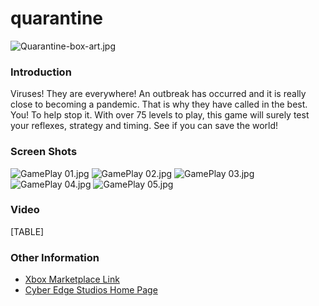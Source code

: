 # quarantine

![Quarantine-box-art.jpg](../.gitbook/assets/migrated\_media-Quarantine-box-art.jpg)

### Introduction

Viruses! They are everywhere! An outbreak has occurred and it is really close to becoming a pandemic. That is why they have called in the best. You! To help stop it. With over 75 levels to play, this game will surely test your reflexes, strategy and timing. See if you can save the world!

### Screen Shots

![GamePlay 01.jpg](../.gitbook/assets/migrated\_media-GamePlay\_01.jpg) ![GamePlay 02.jpg](../.gitbook/assets/migrated\_media-GamePlay\_02.jpg) ![GamePlay 03.jpg](../.gitbook/assets/migrated\_media-GamePlay\_03.jpg) ![GamePlay 04.jpg](../.gitbook/assets/migrated\_media-GamePlay\_04.jpg) ![GamePlay 05.jpg](../.gitbook/assets/migrated\_media-GamePlay\_05.jpg)

### Video

\[TABLE]

### Other Information

* [Xbox Marketplace Link](http://marketplace.xbox.com/en-US/games/offers/00000001-0000-4000-8000-000058550504)
* [Cyber Edge Studios Home Page](http://www.cyberedgestudios.com/)
